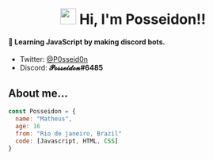 <h1 align="center"><img src="https://media.giphy.com/media/hvRJCLFzcasrR4ia7z/giphy.gif" width="32px"> Hi, I'm Posseidon!!</h1>
<h4>📖 Learning JavaScript by making discord bots.</h4>

<ul>
    <li>Twitter: <a href="https://twitter.com/P0sseid0n">@P0sseid0n</a></li>
    <li>Discord: <b>𝓟𝓸𝓼𝓼𝓮𝓲𝓭𝓸𝓷#6485</b></li>
</ul>

<h2>About me...</h2>

```javascript
const Posseidon = {
  name: "Matheus",
  age: 16
  from: "Rio de janeiro, Brazil"
  code: [Javascript, HTML, CSS]
}
